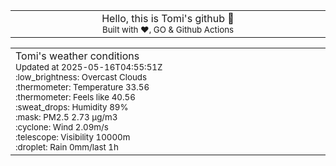 
<div align="center">
<table>
<tbody>
<td align="center">
<img width="2000" height="0"><br>
Hello, this is Tomi's github 👋<br>
<sup>Built with ❤️, GO & Github Actions</sup><br>
<img width="2000" height="0">
</td>
</tbody>
</table>
</div>
<table>
<tbody>
<td align="left">
<img width="2000" height="0"><br>
Tomi's weather conditions<br>
<sup>Updated at 2025-05-16T04:55:51Z</sup><br>
<sup>:low_brightness: Overcast Clouds</sup><br>
<sup>:thermometer: Temperature 33.56 </sup><br>
<sup>:thermometer: Feels like 40.56</sup><br>
<sup>:sweat_drops: Humidity 89%</sup><br>
<sup>:mask: PM2.5 2.73 μg/m3</sup><br>
<sup>:cyclone: Wind 2.09m/s </sup><br>
<sup>:telescope: Visibility 10000m </sup><br>
<sup>:droplet: Rain 0mm/last 1h </sup><br>
<img width="2000" height="0">
</td>
<td align="left">
<img width="2000" height="0"><br>
<br>
<img width="2000" height="0">
</td>
</tbody>
</table>
</div>
    